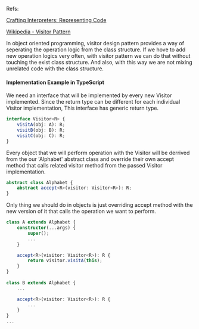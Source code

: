 Refs:

[Crafting Interpreters: Representing Code](https://craftinginterpreters.com/representing-code.html#the-visitor-pattern)

[Wikipedia - Visitor Pattern](https://en.wikipedia.org/wiki/Visitor_pattern)

In object oriented programming, visitor design pattern provides a way of seperating 
the operation logic from the class structure. If we hove to add new operation logics
very often, with visitor pattern we can do that without touching the exist class 
structure. And also, with this way we are not mixing unrelated code with the class
structure.

#### Implementation Example in TypeScript

We need an interface that will be implemented by every new Visitor implemented. Since 
the return type can be different for each individual Visitor implementation, This 
interface has generic return type.

```typescript
interface Visitor<R> {
    visitA(obj: A): R;
    visitB(obj: B): R;
    visitC(obj: C): R;
}
```

Every object that we will perform operation with the Visitor will be derrived from the
our 'Alphabet' abstract class and override their own accept method that calls related
visitor method from the passed Visitor implementation.

```typescript
abstract class Alphabet {
    abstract accept<R>(visitor: Visitor<R>): R;
}
```

Only thing we should do in objects is just overriding accept method with the 
new version of it that calls the operation we want to perform.

```typescript
class A extends Alphabet {
    constructor(...args) {
        super();
	    ...
    }

    accept<R>(visitor: Visitor<R>): R {
        return visitor.visitA(this);
    }
}
		
class B extends Alphabet {
    ...

    accept<R>(visitor: Visitor<R>): R {
        ...
    }
}
...
```
